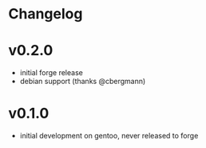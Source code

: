 # Changelog

# v0.2.0

* initial forge release
* debian support (thanks @cbergmann)

# v0.1.0

* initial development on gentoo, never released to forge
